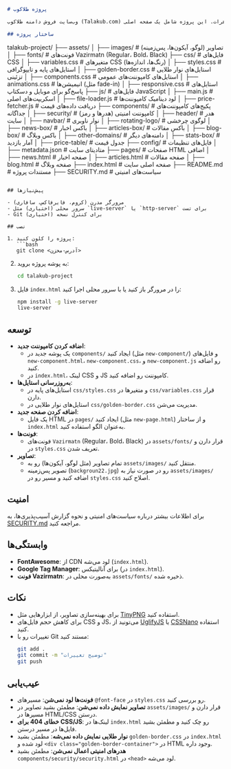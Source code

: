 ```markdown
# پروژه طلاکوب

وب‌سایت فروش دامنه طلاکوب (Talakub.com) برای برندهای طلا و جواهرات. این پروژه شامل یک صفحه اصلی (`index.html`) و صفحات اضافی برای اخبار، مقالات، و وبلاگ است که با استفاده از HTML، CSS، و JavaScript توسعه یافته.

## ساختار پروژه

```
talakub-project/
├── assets/
│   ├── images/                    # تصاویر (لوگو، آیکون‌ها، پس‌زمینه)
│   ├── fonts/                     # فونت‌های Vazirmatn (Regular، Bold، Black)
├── css/                           # فایل‌های CSS
│   ├── variables.css              # متغیرهای CSS (رنگ‌ها، اندازه‌ها)
│   ├── styles.css                 # استایل‌های پایه و تایپوگرافی
│   ├── golden-border.css          # استایل‌های نوار طلایی تزئینی
│   ├── components.css             # استایل‌های کامپوننت‌های عمومی
│   ├── animations.css             # انیمیشن‌ها (مثل fade-in)
│   ├── responsive.css             # استایل‌های پاسخ‌گو برای موبایل و دسکتاپ
├── js/                            # فایل‌های JavaScript
│   ├── main.js                    # اسکریپت‌های اصلی
│   ├── file-loader.js             # لود دینامیک کامپوننت‌ها
│   ├── price-fetcher.js           # دریافت داده‌های قیمت
├── components/                    # پکیج‌های کامپوننت‌های جداگانه
│   ├── security/                  # کامپوننت امنیتی (هدرها و رمز)
│   ├── header/                    # هدر سایت
│   ├── navbar/                    # نوار ناوبری
│   ├── rotating-logo/             # لوگوی چرخشی
│   ├── news-box/                  # باکس اخبار
│   ├── articles-box/              # باکس مقالات
│   ├── blog-box/                  # باکس وبلاگ
│   ├── other-domains/             # دامنه‌های دیگر
│   ├── stats-box/                 # آمار بازدید
│   ├── price-table/               # جدول قیمت
├── config/                        # فایل‌های تنظیمات
│   ├── metadata.json              # متادیتای سایت
├── pages/                         # صفحات HTML اضافی
│   ├── news.html                  # صفحه اخبار
│   ├── articles.html              # صفحه مقالات
│   ├── blog.html                  # صفحه وبلاگ
├── index.html                     # صفحه اصلی سایت
├── README.md                      # مستندات پروژه
├── SECURITY.md                    # سیاست‌های امنیتی
```

## پیش‌نیازها

- مرورگر مدرن (کروم، فایرفاکس، سافاری)
- سرور محلی (اختیاری) مثل `live-server` یا `http-server` برای تست
- Git برای کنترل نسخه (اختیاری)

## نصب

1. پروژه را کلون کنید:
   ```bash
   git clone <آدرس-مخزن>
   ```
2. به پوشه پروژه بروید:
   ```bash
   cd talakub-project
   ```
3. فایل `index.html` را در مرورگر باز کنید یا با سرور محلی اجرا کنید:
   ```bash
   npm install -g live-server
   live-server
   ```

## توسعه

- **اضافه کردن کامپوننت جدید**:
  - یک پوشه جدید در `components/` ایجاد کنید (مثل `new-component/`) و فایل‌های `new-component.html`، `new-component.css`، و `new-component.js` رو اضافه کنید.
  - در `index.html`، لینک CSS و JS کامپوننت رو اضافه کنید.
- **به‌روزرسانی استایل‌ها**:
  - استایل‌های پایه در `css/styles.css` و متغیرها در `css/variables.css` قرار دارن.
  - استایل‌های نوار طلایی در `css/golden-border.css` مدیریت می‌شن.
- **اضافه کردن صفحه جدید**:
  - یک فایل HTML در `pages/` ایجاد کنید (مثل `new-page.html`) و از ساختار `index.html` به‌عنوان الگو استفاده کنید.
- **فونت‌ها**:
  - فونت‌های `Vazirmatn` (Regular، Bold، Black) در `assets/fonts/` قرار دارن و در `styles.css` تعریف شدن.
- **تصاویر**:
  - تمام تصاویر (مثل لوگو، آیکون‌ها) رو به `assets/images/` منتقل کنید.
  - تصویر پس‌زمینه (`backgroun22.jpg`) رو در صورت نیاز به `assets/images/` اضافه کنید و مسیر رو در `styles.css` اصلاح کنید.

## امنیت
برای اطلاعات بیشتر درباره سیاست‌های امنیتی و نحوه گزارش آسیب‌پذیری‌ها، به [SECURITY.md](SECURITY.md) مراجعه کنید.

## وابستگی‌ها

- **FontAwesome**: از CDN لود می‌شه (`index.html`).
- **Google Tag Manager**: برای آنالیتیکس (در `index.html`).
- **فونت Vazirmatn**: به‌صورت محلی در `assets/fonts/` ذخیره شده.

## نکات

- برای بهینه‌سازی تصاویر، از ابزارهایی مثل [TinyPNG](https://tinypng.com/) استفاده کنید.
- برای کاهش حجم فایل‌های CSS و JS، می‌تونید از [UglifyJS](https://github.com/mishoo/UglifyJS) یا [CSSNano](https://cssnano.co/) استفاده کنید.
- تغییرات رو با Git مستند کنید:
  ```bash
  git add .
  git commit -m "توضیح تغییرات"
  git push
  ```

## عیب‌یابی

- **فونت‌ها لود نمی‌شن**: مسیرهای `@font-face` در `styles.css` رو بررسی کنید.
- **تصاویر نمایش داده نمی‌شن**: مطمئن بشید تصاویر در `assets/images/` قرار دارن و مسیرها در HTML/CSS درستن.
- **خطای 404 برای CSS/JS**: لینک‌ها در `index.html` رو چک کنید و مطمئن بشید فایل‌ها در مسیر درستن.
- **نوار طلایی نمایش داده نمی‌شه**: مطمئن بشید `golden-border.css` در `index.html` لود شده و `<div class="golden-border-container">` در HTML وجود داره.
- **هدرهای امنیتی اعمال نمی‌شن**: مطمئن بشید `components/security/security.html` در `<head>` لود می‌شه.
```
